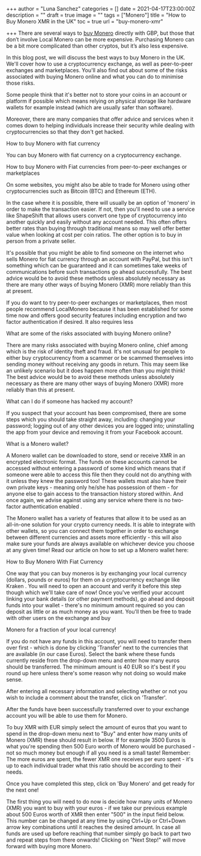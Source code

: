 +++
author = "Luna Sanchez"
categories = []
date = 2021-04-17T23:00:00Z
description = ""
draft = true
image = ""
tags = ["Monero"]
title = "How to Buy Monero XMR in the UK"
toc = true
url = "buy-monero-xmr"

+++
There are several ways to [buy Monero](buy-monero-xmr) directly with GBP, but those that don’t involve Local Monero can be more expensive.  Purchasing Monero can be a bit more complicated than other cryptos, but it’s also less expensive.

In this blog post, we will discuss the best ways to buy Monero in the UK. We'll cover how to use a cryptocurrency exchange, as well as peer-to-peer exchanges and marketplaces. You'll also find out about some of the risks associated with buying Monero online and what you can do to minimise those risks.

Some people think that it's better not to store your coins in an account or platform if possible which means relying on physical storage like hardware wallets for example instead (which are usually safer than software). 

Moreover, there are many companies that offer advice and services when it comes down to helping individuals increase their security while dealing with cryptocurrencies so  that they don't get hacked.

How to buy Monero with fiat currency 

You can buy Monero with fiat currency on a cryptocurrency exchange. 

How to buy Monero with Fiat currencies from peer-to-peer exchanges or marketplaces

On some websites, you might also be able to trade for Monero using other cryptocurrencies such as Bitcoin (BTC) and Ethereum (ETH). 

In the case where it is possible, there will usually be an option of 'monero' in order to make the transaction easier. If not, then you'll need to use a service like ShapeShift that allows users convert one type of cryptocurrency into another quickly and easily without any account needed. This often offers better rates than buying through traditional means so may well offer better value when looking at cost per coin ratios. The  other option is to buy in person from a private seller.

It's possible that you might be able to find someone on the internet who sells Monero for fiat currency through an account with PayPal, but this isn't something which can be guaranteed and it can sometimes take weeks of communications before such transactions go ahead successfully. The best advice would be to avoid these methods unless absolutely necessary as there are many other ways of buying Monero (XMR) more reliably than this at present.

If you do want to try peer-to-peer exchanges or marketplaces, then most people recommend LocalMonero because it has been established for some time now and offers good security features including encryption and two factor authentication if desired. It also requires less

What are some of the risks associated with buying Monero online?

There are many risks associated with buying Monero online, chief among which is the risk of identity theft and fraud. It's not unusual for people to either buy cryptocurrency from a scammer or be scammed themselves into sending money without receiving any goods in return. This may seem like an unlikely scenario but it does happen more often than you might think! The best advice would be to avoid these methods unless absolutely necessary as there are many other ways of buying Monero (XMR) more reliably than this at present.

What can I do if someone has hacked my account? 

If you suspect that your account has been compromised, there are some steps which you should take straight away, including: changing your password; logging out  of any other devices you are logged into; uninstalling the app from your device and removing it from your Facebook account.

What is a Monero wallet? 

A Monero wallet can be downloaded to store, send or receive XMR in an encrypted electronic format. The funds on these accounts cannot be accessed without entering a password of some kind which means that if someone were able to access this file then they could not do anything with it unless they knew the password too! These wallets must also have their own private keys - meaning only he/she has possession of them - for anyone else to gain access to the transaction history stored within. And once again, we advise against using any service where there is no two-factor authentication enabled .

The Monero wallet has a variety of features that allow it to be used as an all-in-one solution for your crypto currency needs. It is able to integrate with other wallets, so you can connect them together in order to exchange between different currencies and assets more efficiently - this will also make sure your funds are always available on whichever device you choose at any given time! Read our article on how to set up a Monero wallet here: 

How to Buy Monero With Fiat Currency 

One way that you can buy moneros is by exchanging your local currency (dollars, pounds or euros) for them on a cryptocurrency exchange like Kraken . You will need to open an account and verify it before this step though which we'll take care of now!   Once you've verified your account linking your bank details (or other payment methods), go ahead and deposit funds into your wallet - there's no minimum amount required so  you can deposit as little or as much money as you want. You'll then be free to trade with other users on the exchange and buy 

Monero for a fraction of your local currency!

If you do not have any funds in this account, you will need to transfer them over first - which is done by clicking 'Transfer' next to the currencies that are available (in our case Euros). Select the bank where these funds currently reside from the drop-down menu and enter how many euros should be transferred. The minimum amount is 40 EUR so it's best if you round up here unless there's some reason why not doing so would make sense. 

After entering all necessary information and selecting whether or not you wish to include a comment about  the transfer, click on 'Transfer'.

After the funds have been successfully transferred over to your exchange account you will be able to use them for Monero. 

To buy XMR with EUR simply select the amount of euros that you want to spend in the drop-down menu next to "Buy" and enter how many units of Monero (XMR) these should result in below. If for example 3500 Euros is what you're spending then 500 Euro worth of Monero would be purchased - not so much money but enough if all you need is a small taste! Remember: The more euros are spent, the fewer XMR one receives per euro spent - it's up to each individual trader what this ratio should be according to  their needs.

Once you have completed this step, click on 'Buy Monero' and get ready for the next one! 

The first thing you will need to do now is decide how many units of Monero (XMR) you want to buy with your euros - if we take our previous example about 500 Euros worth of XMR then enter "500" in the input field below. This number can be changed at any time by using Ctrl+Up or Ctrl+Down arrow key combinations until it reaches the desired amount. In case all funds are used up before reaching that number simply go back to part two and repeat steps from there onwards! Clicking on "Next Step!" will move forward with buying more Monero.